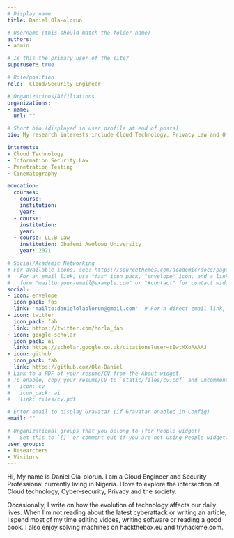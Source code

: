 ```yaml
---
# Display name
title: Daniel Ola-olorun

# Username (this should match the folder name)
authors:
- admin

# Is this the primary user of the site?
superuser: true

# Role/position
role:  Cloud/Security Engineer

# Organizations/Affiliations
organizations:
- name: 
  url: ""

# Short bio (displayed in user profile at end of posts)
bio: My research interests include Cloud Technology, Privacy Law and Offensive Cyber-security.

interests:
- Cloud Technology
- Information Security Law
- Penetration Testing
- Cinematography

education:
  courses:
  - course: 
    institution:
    year:
  - course:
    institution:
    year:
  - course: LL.B Law
    institution: Obafemi Awolowo University
    year: 2021

# Social/Academic Networking
# For available icons, see: https://sourcethemes.com/academic/docs/page-builder/#icons
#   For an email link, use "fas" icon pack, "envelope" icon, and a link in the
#   form "mailto:your-email@example.com" or "#contact" for contact widget.
social:
- icon: envelope
  icon_pack: fas
  link: 'mailto:danielolaolorun@gmail.com'  # For a direct email link, use "mailto:test@example.org".
- icon: twitter
  icon_pack: fab
  link: https://twitter.com/horla_dan
- icon: google-scholar
  icon_pack: ai
  link: https://scholar.google.co.uk/citations?user=sIwtMXoAAAAJ
- icon: github
  icon_pack: fab
  link: https://github.com/Ola-Daniel
# Link to a PDF of your resume/CV from the About widget.
# To enable, copy your resume/CV to `static/files/cv.pdf` and uncomment the lines below.
# - icon: cv
#   icon_pack: ai
#   link: files/cv.pdf

# Enter email to display Gravatar (if Gravatar enabled in Config)
email: ""

# Organizational groups that you belong to (for People widget)
#   Set this to `[]` or comment out if you are not using People widget.
user_groups:
- Researchers
- Visitors
---
```


Hi, My name is Daniel Ola-olorun. I am a Cloud Engineer and Security Professional currently living in Nigeria. I love to explore the intersection of Cloud technology, Cyber-security, Privacy and the society.

Occasionally, I write on how the evolution of technology affects our daily lives. When I'm not reading about the latest cyberattack or writing an article, I spend most of my time editing vidoes, writing software or reading a good book. I also enjoy solving machines on hackthebox.eu and tryhackme.com. 
